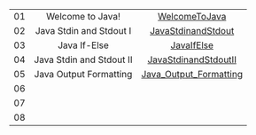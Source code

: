 
||||
| :-: | :-: | :-: |
| 01 | Welcome to Java! |[WelcomeToJava](https://github.com/rsnirob/Programming-Language/blob/main/Java/HackerRank/Practice/WelcomeToJava) |
| 02 | Java Stdin and Stdout I | [JavaStdinandStdout](https://github.com/rsnirob/Programming-Language/blob/main/Java/HackerRank/Practice/Java%20Stdin%20and%20Stdout%20I) |
| 03 | Java If-Else | [JavaIfElse](https://github.com/rsnirob/Programming-Language/tree/main/Java/HackerRank/Practice) |
| 04 | Java Stdin and Stdout II | [JavaStdinandStdoutII](https://github.com/rsnirob/Programming-Language/blob/main/Java/HackerRank/Practice/Java%20Stdin%20and%20Stdout%20II) |
|05|Java Output Formatting|[Java_Output_Formatting](https://github.com/rsnirob/Programming-Language/tree/main/Java/HackerRank/Practice)|
|06||[]()|
|07||[]()|
|08||[]()|


